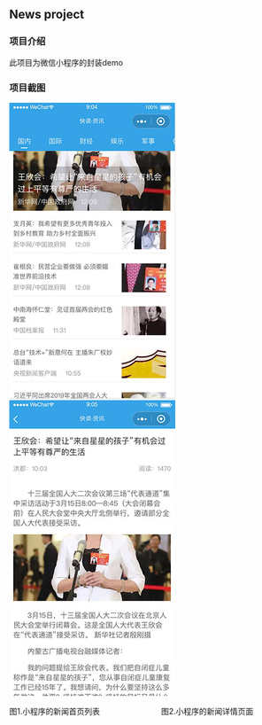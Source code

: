 News project
---

### 项目介绍

此项目为微信小程序的封装demo

### 项目截图

![新闻首页列表](./screenshot/1.jpg) 
&nbsp;&nbsp;
![新闻详情页面](./screenshot/2.jpg)

图1.小程序的新闻首页列表&emsp; &nbsp; &nbsp;&nbsp; &nbsp; &nbsp; &nbsp; &nbsp; &emsp; &nbsp; &nbsp; &nbsp; 图2.小程序的新闻详情页面